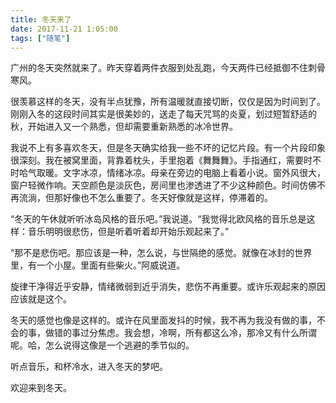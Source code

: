 ```yaml
---
title: 冬天来了
date: 2017-11-21 1:05:00
tags: ["随笔"]
---
```


广州的冬天突然就来了。昨天穿着两件衣服到处乱跑，今天两件已经抵御不住刺骨寒风。

很羡慕这样的冬天，没有半点犹豫，所有温暖就直接切断，仅仅是因为时间到了。刚刚入冬的这段时间其实是很美妙的，送走了每天咒骂的炎夏，划过短暂舒适的秋，开始进入又一个熟悉，但却需要重新熟悉的冰冷世界。

我说不上有多喜欢冬天，但是冬天确实给我一些不坏的记忆片段。有一个片段印象很深刻。我在被窝里面，背靠着枕头，手里抱着《舞舞舞》。手指通红，需要时不时哈气取暖。文字冰凉，情绪冰凉。母亲在旁边的电脑上看着小说。窗外风很大，窗户轻微作响。天空颜色是淡灰色，房间里也渗透进了不少这种颜色。时间仿佛不再流淌，但那好像也不怎么重要了。冬天好像就是这样，停滞着的。

“冬天的午休就听听冰岛风格的音乐吧。”我说道。“我觉得北欧风格的音乐总是这样：音乐明明很悲伤，但是听着听着却开始乐观起来了。”

“那不是悲伤吧。那应该是一种，怎么说，与世隔绝的感觉。就像在冰封的世界里，有一个小屋。里面有些柴火。”阿威说道。

旋律干净得近乎安静，情绪微弱到近乎消失，悲伤不再重要。或许乐观起来的原因应该就是这个。

冬天的感觉也像是这样的。或许在风里面发抖的时候，我不再为我没有做的事，不会的事，做错的事过分焦虑。我会想，冷啊，所有都这么冷，那冷又有什么所谓呢。哈，怎么说得这像是一个逃避的季节似的。

听点音乐，和杯冷水，进入冬天的梦吧。

欢迎来到冬天。

